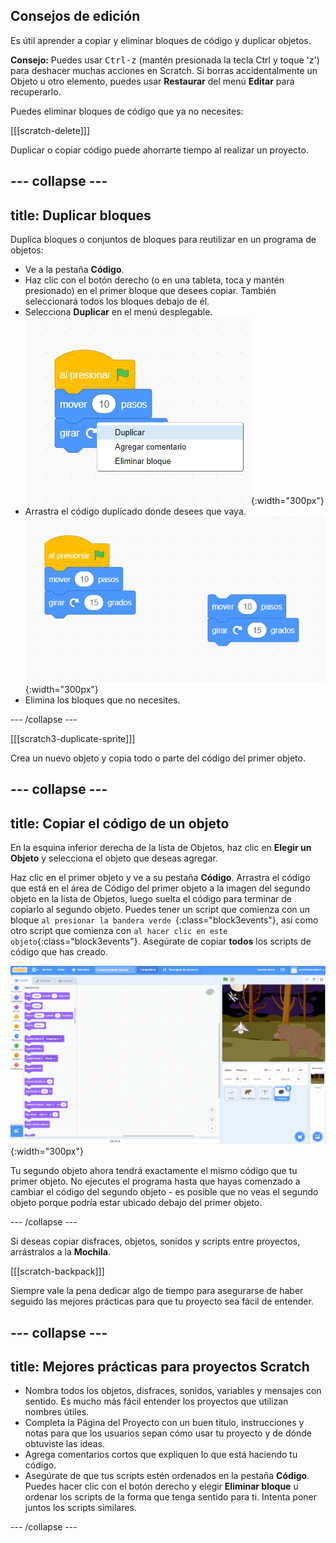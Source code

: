 ## Consejos de edición
Es útil aprender a copiar y eliminar bloques de código y duplicar objetos.

**Consejo:** Puedes usar <kbd>Ctrl-z</kbd> (mantén presionada la tecla Ctrl y toque 'z') para deshacer muchas acciones en Scratch. Si borras accidentalmente un Objeto u otro elemento, puedes usar **Restaurar** del menú **Editar** para recuperarlo.

Puedes eliminar bloques de código que ya no necesites:

[[[scratch-delete]]]

Duplicar o copiar código puede ahorrarte tiempo al realizar un proyecto.

--- collapse ---
---
title: Duplicar bloques
---

Duplica bloques o conjuntos de bloques para reutilizar en un programa de objetos:

* Ve a la pestaña **Código**.
* Haz clic con el botón derecho (o en una tableta, toca y mantén presionado) en el primer bloque que desees copiar. También seleccionará todos los bloques debajo de él.
* Selecciona **Duplicar** en el menú desplegable. ![Selecting 'Duplicate' in the menu.](images/scratchguide-duplicate.png){:width="300px"}
* Arrastra el código duplicado donde desees que vaya. ![Moving the duplicated code.](images/scratchguide-drag.png){:width="300px"}
* Elimina los bloques que no necesites.

--- /collapse ---

[[[scratch3-duplicate-sprite]]]

Crea un nuevo objeto y copia todo o parte del código del primer objeto.

--- collapse ---
---
title: Copiar el código de un objeto
---

En la esquina inferior derecha de la lista de Objetos, haz clic en **Elegir un Objeto** y selecciona el objeto que deseas agregar.

Haz clic en el primer objeto y ve a su pestaña **Código**. Arrastra el código que está en el área de Código del primer objeto a la imagen del segundo objeto en la lista de Objetos, luego suelta el código para terminar de copiarlo al segundo objeto. Puedes tener un script que comienza con un bloque `al presionar la bandera verde `{:class="block3events"}, así como otro script que comienza con `al hacer clic en este objeto`{:class="block3events"}. Asegúrate de copiar **todos** los scripts de código que has creado.

![Copiando código a otro objeto.](images/challenge1-sprite-list.gif){:width="300px"}

Tu segundo objeto ahora tendrá exactamente el mismo código que tu primer objeto. No ejecutes el programa hasta que hayas comenzado a cambiar el código del segundo objeto - es posible que no veas el segundo objeto porque podría estar ubicado debajo del primer objeto.

--- /collapse ---

Si deseas copiar disfraces, objetos, sonidos y scripts entre proyectos, arrástralos a la **Mochila**.

[[[scratch-backpack]]]

Siempre vale la pena dedicar algo de tiempo para asegurarse de haber seguido las mejores prácticas para que tu proyecto sea fácil de entender.

--- collapse ---
---
title: Mejores prácticas para proyectos Scratch
---

- Nombra todos los objetos, disfraces, sonidos, variables y mensajes con sentido. Es mucho más fácil entender los proyectos que utilizan nombres útiles.
- Completa la Página del Proyecto con un buen título, instrucciones y notas para que los usuarios sepan cómo usar tu proyecto y de dónde obtuviste las ideas.
- Agrega comentarios cortos que expliquen lo que está haciendo tu código.
- Asegúrate de que tus scripts estén ordenados en la pestaña **Código**. Puedes hacer clic con el botón derecho y elegir **Eliminar bloque** u ordenar los scripts de la forma que tenga sentido para ti. Intenta poner juntos los scripts similares.

--- /collapse ---
